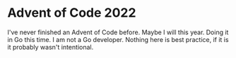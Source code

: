 # Advent of Code 2022

I've never finished an Advent of Code before. Maybe I will this year. Doing it in Go this time. I am not a Go developer. Nothing here is best practice, if it is it probably wasn't intentional.
